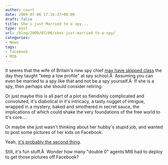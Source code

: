 ```yaml
---
author: court
date: 2009-07-06 17:16:37+00:00
draft: false
title: She's just Married to a spy...
type: post
url: /blog/2009/07/06/shes-just-married-to-a-spy/
categories:
- News
tags:
- facebook
- MI6
---
```


It seems that the wife of Britain's new spy chief [may have skipped class](http://www.ottawacitizen.com/technology/British+chief+cover+blown+Facebook/1761668/story.html) the day they taught "keep a low profile" at spy school.Â  Assuming you can even be married to a spy like that and not be a spy yourself.Â  If she is a spy, then perhaps she should consider retiring.

Or just maybe this is all part of a plot so fiendishly complicated and convoluted, it's diabolical in it's intricacy, a tasty nugget of intrigue, wrapped in a mystery, baked and smothered in secret sauce, the implications of which could shake the very foundations of the free world to it's core....

Or maybe she just wasn't thinking about her hubby's stupid job, and wanted to post some pictures of her kids on Facebook.

Yeah, [it's probably the second thing](http://www.techradar.com/news/internet/government-okay-with-mi6-chief-s-facebook-pics-613780).

Still, it's fun stuff.Â  Wonder how many "double 0" agents MI6 had to deploy to get those pictures off Facebook?
